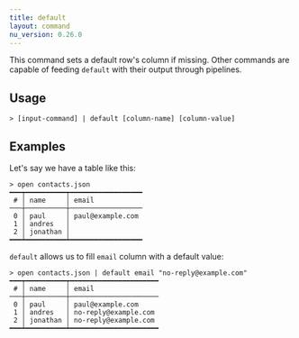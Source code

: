 ```yaml
---
title: default
layout: command
nu_version: 0.26.0
---
```


This command sets a default row's column if missing. Other commands are capable of feeding `default` with their output through pipelines.

## Usage

```shell
> [input-command] | default [column-name] [column-value]
```

## Examples

Let's say we have a table like this:

```shell
> open contacts.json
━━━┯━━━━━━━━━━┯━━━━━━━━━━━━━━━━━━
 # │ name     │ email
───┼──────────┼──────────────────
 0 │ paul     │ paul@example.com
 1 │ andres   │
 2 │ jonathan │
━━━┷━━━━━━━━━━┷━━━━━━━━━━━━━━━━━━
```

`default` allows us to fill `email` column with a default value:

```shell
> open contacts.json | default email "no-reply@example.com"
━━━┯━━━━━━━━━━┯━━━━━━━━━━━━━━━━━━━━━━
 # │ name     │ email
───┼──────────┼──────────────────────
 0 │ paul     │ paul@example.com
 1 │ andres   │ no-reply@example.com
 2 │ jonathan │ no-reply@example.com
━━━┷━━━━━━━━━━┷━━━━━━━━━━━━━━━━━━━━━━
```
